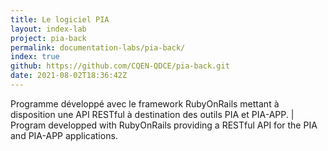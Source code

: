 ```yaml
---
title: Le logiciel PIA
layout: index-lab
project: pia-back
permalink: documentation-labs/pia-back/
index: true
github: https://github.com/CQEN-QDCE/pia-back.git
date: 2021-08-02T18:36:42Z
---
```

Programme développé avec le framework RubyOnRails mettant à disposition une API RESTful à destination des outils PIA et PIA-APP. | Program developped with RubyOnRails providing a RESTful API for the PIA and PIA-APP applications.